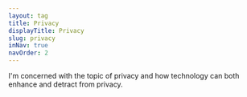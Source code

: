 ```yaml
---
layout: tag
title: Privacy
displayTitle: Privacy
slug: privacy
inNav: true
navOrder: 2
---
```


I'm concerned with the topic of privacy and how technology can both enhance and detract from privacy.
